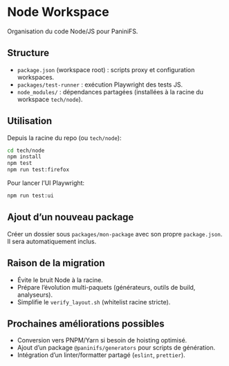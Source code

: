 # Node Workspace

Organisation du code Node/JS pour PaniniFS.

## Structure
- `package.json` (workspace root) : scripts proxy et configuration workspaces.
- `packages/test-runner` : exécution Playwright des tests JS.
- `node_modules/` : dépendances partagées (installées à la racine du workspace `tech/node`).

## Utilisation
Depuis la racine du repo (ou `tech/node`):

```bash
cd tech/node
npm install
npm test
npm run test:firefox
```

Pour lancer l’UI Playwright:
```bash
npm run test:ui
```

## Ajout d’un nouveau package
Créer un dossier sous `packages/mon-package` avec son propre `package.json`. Il sera automatiquement inclus.

## Raison de la migration
- Évite le bruit Node à la racine.
- Prépare l’évolution multi-paquets (générateurs, outils de build, analyseurs).
- Simplifie le `verify_layout.sh` (whitelist racine stricte).

## Prochaines améliorations possibles
- Conversion vers PNPM/Yarn si besoin de hoisting optimisé.
- Ajout d’un package `@paninifs/generators` pour scripts de génération.
- Intégration d’un linter/formatter partagé (`eslint`, `prettier`).
